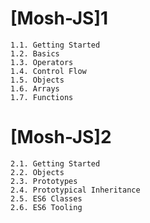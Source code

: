 # [Mosh-JS]1
    1.1. Getting Started
    1.2. Basics
    1.3. Operators
    1.4. Control Flow
    1.5. Objects
    1.6. Arrays
    1.7. Functions
# [Mosh-JS]2
    2.1. Getting Started
    2.2. Objects
    2.3. Prototypes
    2.4. Prototypical Inheritance
    2.5. ES6 Classes
    2.6. ES6 Tooling

